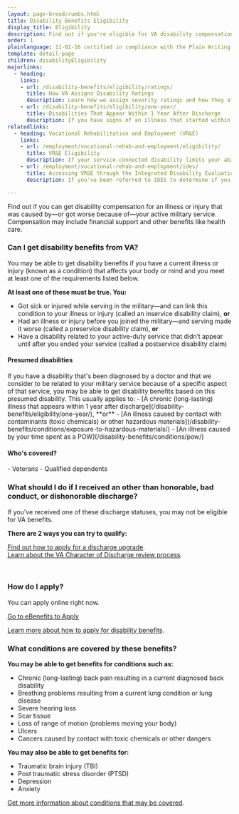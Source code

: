```yaml
---
layout: page-breadcrumbs.html
title: Disability Benefits Eligibility
display_title: Eligibility
description: Find out if you're eligible for VA disability compensation or other benefits for a condition related to your military service.
order: 1
plainlanguage: 11-02-16 certified in compliance with the Plain Writing Act
template: detail-page
children: disabilityEligibility
majorlinks:
  - heading:
    links:
    - url: /disability-benefits/eligibility/ratings/
      title: How VA Assigns Disability Ratings
      description: Learn how we assign severity ratings and how they affect your disability payments.
    - url: /disability-benefits/eligibility/one-year/
      title: Disabilities That Appear Within 1 Year After Discharge
      description: If you have signs of an illness that started within a year after you were discharged from active service, find out if you can get disability benefits.
relatedlinks:
  - heading: Vocational Rehabilitation and Employment (VR&E)
    links:
    - url: /employment/vocational-rehab-and-employment/eligibility/
      title: VR&E Eligibility
      description: If your service-connected disability limits your ability to work or prevents you from working, find out if you can get VR&E benefits and services—like help exploring employment options and getting more training if required.
    - url: /employment/vocational-rehab-and-employment/ides/
      title: Accessing VR&E through the Integrated Disability Evaluation System (IDES)
      description: If you've been referred to IDES to determine if you're medically unfit for duty due to a service-connected disability, find out how to access VR&E services as quickly as possible.

---
```

<div itemscope itemtype="http://schema.org/FAQPage">
<div itemprop="description"  class="va-introtext">

Find out if you can get disability compensation for an illness or injury that was caused by—or got worse because of—your active military service. Compensation may include financial support and other benefits like health care.

</div>

<div class="feature" markdown="1">

<div itemscope itemtype="http://schema.org/Question">
<h3 itemprop="name">Can I get disability benefits from VA?</h3>
<div itemprop="acceptedAnswer" itemscope itemtype="http://schema.org/Answer">
<div itemprop="text">

You may be able to get disability benefits if you have a current illness or injury (known as a condition) that affects your body or mind and you meet at least one of the requirements listed below.

**At least one of these must be true. You:**
- Got sick or injured while serving in the military—and can link this condition to your illness or injury (called an inservice disability claim), **or**
- Had an illness or injury before you joined the military—and serving made it worse (called a preservice disability claim), **or**
- Have a disability related to your active-duty service that didn’t appear until after you ended your service (called a postservice disability claim)

<h4>Presumed disabilities</h4>
If you have a disability that's been diagnosed by a doctor and that we consider to be related to your military service because of a specific aspect of that service, you may be able to get disability benefits based on this presumed disability. This usually applies to:
- [A chronic (long-lasting) illness that appears within 1 year after discharge](/disability-benefits/eligibility/one-year/), **or**
- [An illness caused by contact with contaminants (toxic chemicals) or other hazardous materials](/disability-benefits/conditions/exposure-to-hazardous-materials/)
- [An illness caused by your time spent as a POW](/disability-benefits/conditions/pow/)


<h4>Who's covered?</h4>
- Veterans
- Qualified dependents

</div>
</div>
</div>
</div>

<div class="feature" markdown="1">

<div itemscope itemtype="http://schema.org/Question">

<h3 itemprop="name">What should I do if I received an other than honorable, bad conduct, or dishonorable discharge?</h3>
<div itemprop="acceptedAnswer" itemscope itemtype="http://schema.org/Answer">
<div itemprop="text">

If you've received one of these discharge statuses, you may not be eligible for VA benefits.

**There are 2 ways you can try to qualify:**

[Find out how to apply for a discharge upgrade](/discharge-upgrade-instructions/).<br/>
[Learn about the VA Character of Discharge review process](/discharge-upgrade-instructions/#other-options).

</div>
</div>
</div>
</div>

<div markdown="0"><br></div>
<div id="react-applicationStatus"></div>

<div itemscope itemtype="http://schema.org/Question">

<h3 itemprop="name">How do I apply?</h3>
<div itemprop="acceptedAnswer" itemscope itemtype="http://schema.org/Answer">
<div itemprop="text">

You can apply online right now.

<a class="usa-button-primary va-button-primary" href="https://www.ebenefits.va.gov/ebenefits/about/feature?feature=disability-compensation">Go to eBenefits to Apply</a>

[Learn more about how to apply for disability benefits](/disability-benefits/apply/).

</div>
</div>
</div>

<div itemscope itemtype="http://schema.org/Question">

<h3 itemprop="name">What conditions are covered by these benefits?</h3>
<div itemprop="acceptedAnswer" itemscope itemtype="http://schema.org/Answer">
<div itemprop="text">

**You may be able to get benefits for conditions such as:**
- Chronic (long-lasting) back pain resulting in a current diagnosed back disability
- Breathing problems resulting from a current lung condition or lung disease
- Severe hearing loss
- Scar tissue
- Loss of range of motion (problems moving your body)
- Ulcers
- Cancers caused by contact with toxic chemicals or other dangers

**You may also be able to get benefits for:**
- Traumatic brain injury (TBI)
- Post traumatic stress disorder (PTSD)
- Depression
- Anxiety

[Get more information about conditions that may be covered](https://www.benefits.va.gov/compensation/dbq_ListBySymptom.asp).

</div>
</div>
</div>
<div markdown="0"><br></div>
</div>
